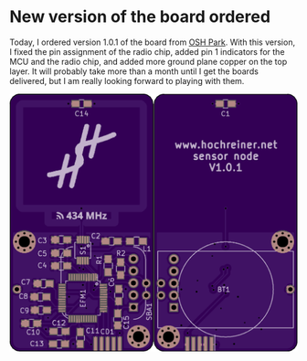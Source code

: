 # New version of the board ordered

Today, I ordered version 1.0.1 of the board from [OSH Park](https://oshpark.com/).
With this version, I fixed the pin assignment of the radio chip, added pin 1 indicators for the MCU and the radio chip, and added more ground plane copper on the top layer.
It will probably take more than a month until I get the boards delivered, but I am really looking forward to playing with them.

![pcb version 1.0.1](2017-04-22_1020_pcb_v1_0_1.png)
